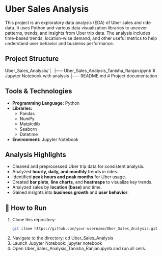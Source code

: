 #  Uber Sales Analysis

This project is an exploratory data analysis (EDA) of Uber sales and ride data. It uses Python and various data visualization libraries to uncover patterns, trends, and insights from Uber trip data. The analysis includes time-based trends, location-wise demand, and other useful metrics to help understand user behavior and business performance.

##  Project Structure
Uber_Sales_Analysis/
│
├── Uber_Sales_Analysis_Tanisha_Ranjan.ipynb # Jupyter Notebook with analysis
├── README.md # Project documentation


##  Tools & Technologies

- **Programming Language:** Python  
- **Libraries:** 
  - Pandas
  - NumPy
  - Matplotlib
  - Seaborn
  - Datetime
- **Environment:** Jupyter Notebook

##  Analysis Highlights

- Cleaned and preprocessed Uber trip data for consistent analysis.
- Analyzed **hourly, daily, and monthly** trends in rides.
- Identified **peak hours and peak months** for Uber usage.
- Created **bar plots**, **line charts**, and **heatmaps** to visualize key trends.
- Analyzed sales by **location (base)** and time.
- Gained insights into **business growth** and **user behavior**.

## 🧪 How to Run

1. Clone this repository:
   ```bash
   git clone https://github.com/your-username/Uber_Sales_Analysis.git
2. Navigate to the directory:
   cd Uber_Sales_Analysis
3. Launch Jupyter Notebook:
   jupyter notebook
4. Open Uber_Sales_Analysis_Tanisha_Ranjan.ipynb and run all cells.

